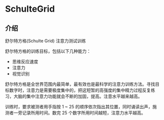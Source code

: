 # SchulteGrid

## 介绍

舒尔特方格(Schulte Grid) 注意力测试训练

舒尔特方格的训练目标，包括以下几种能力：

+ 思维反应速度
+ 注意力
+ 视觉识别


舒尔特方格是全世界范围内最简单，最有效也是最科学的注意力训练方法。寻找目标数字时，注意力是需要极度集中的，把这短暂的高强度的集中精力过程反复练习，大脑的集中注意力功能就会不断的加固，提高。注意水平越来越高。

训练时，要求被测者用手指按 1 ~ 25 的顺序依次指出其位置，同时诵读出声，施测者一旁记录所用时间。数完 25 个数字所用时间越短，注意力水平越高。

